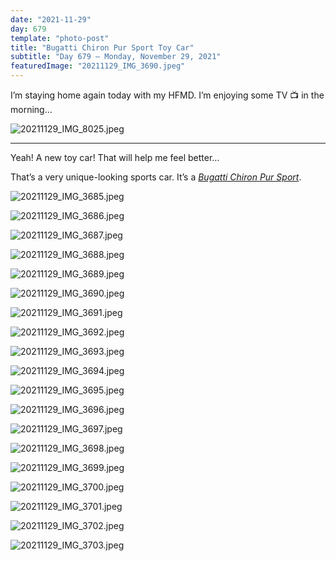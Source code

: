 ```yaml
---
date: "2021-11-29"
day: 679
template: "photo-post"
title: "Bugatti Chiron Pur Sport Toy Car"
subtitle: "Day 679 – Monday, November 29, 2021"
featuredImage: "20211129_IMG_3690.jpeg"
---
```


I’m staying home again today with my HFMD. I’m enjoying some TV 📺 in the morning…

![20211129_IMG_8025.jpeg](20211129_IMG_8025.jpeg)

<hr />

Yeah! A new toy car! That will help me feel better…

That’s a very unique-looking sports car. It’s a *<a href="https://en.wikipedia.org/wiki/Bugatti_Chiron">Bugatti Chiron Pur Sport</a>*.

![20211129_IMG_3685.jpeg](20211129_IMG_3685.jpeg)

![20211129_IMG_3686.jpeg](20211129_IMG_3686.jpeg)

![20211129_IMG_3687.jpeg](20211129_IMG_3687.jpeg)

![20211129_IMG_3688.jpeg](20211129_IMG_3688.jpeg)

![20211129_IMG_3689.jpeg](20211129_IMG_3689.jpeg)

![20211129_IMG_3690.jpeg](20211129_IMG_3690.jpeg)

![20211129_IMG_3691.jpeg](20211129_IMG_3691.jpeg)

![20211129_IMG_3692.jpeg](20211129_IMG_3692.jpeg)

![20211129_IMG_3693.jpeg](20211129_IMG_3693.jpeg)

![20211129_IMG_3694.jpeg](20211129_IMG_3694.jpeg)

![20211129_IMG_3695.jpeg](20211129_IMG_3695.jpeg)

![20211129_IMG_3696.jpeg](20211129_IMG_3696.jpeg)

![20211129_IMG_3697.jpeg](20211129_IMG_3697.jpeg)

![20211129_IMG_3698.jpeg](20211129_IMG_3698.jpeg)

![20211129_IMG_3699.jpeg](20211129_IMG_3699.jpeg)

![20211129_IMG_3700.jpeg](20211129_IMG_3700.jpeg)

![20211129_IMG_3701.jpeg](20211129_IMG_3701.jpeg)

![20211129_IMG_3702.jpeg](20211129_IMG_3702.jpeg)

![20211129_IMG_3703.jpeg](20211129_IMG_3703.jpeg)
